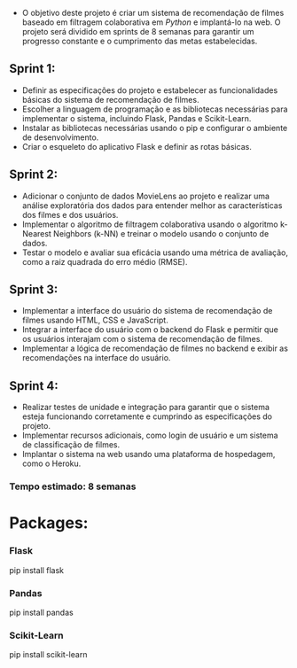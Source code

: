 * O objetivo deste projeto é criar um sistema de recomendação de filmes baseado em filtragem colaborativa em *Python* e implantá-lo na web. O projeto será dividido em sprints de 8 semanas para garantir um progresso constante e o cumprimento das metas estabelecidas. 

## Sprint 1:

- Definir as especificações do projeto e estabelecer as funcionalidades básicas do sistema de recomendação de filmes.
- Escolher a linguagem de programação e as bibliotecas necessárias para implementar o sistema, incluindo Flask, Pandas e Scikit-Learn.
- Instalar as bibliotecas necessárias usando o pip e configurar o ambiente de desenvolvimento.
- Criar o esqueleto do aplicativo Flask e definir as rotas básicas.

## Sprint 2:

- Adicionar o conjunto de dados MovieLens ao projeto e realizar uma análise exploratória dos dados para entender melhor as características dos filmes e dos usuários.
- Implementar o algoritmo de filtragem colaborativa usando o algoritmo k-Nearest Neighbors (k-NN) e treinar o modelo usando o conjunto de dados.
- Testar o modelo e avaliar sua eficácia usando uma métrica de avaliação, como a raiz quadrada do erro médio (RMSE).

## Sprint 3:

- Implementar a interface do usuário do sistema de recomendação de filmes usando HTML, CSS e JavaScript.
- Integrar a interface do usuário com o backend do Flask e permitir que os usuários interajam com o sistema de recomendação de filmes.
- Implementar a lógica de recomendação de filmes no backend e exibir as recomendações na interface do usuário.

## Sprint 4:

- Realizar testes de unidade e integração para garantir que o sistema esteja funcionando corretamente e cumprindo as especificações do projeto.
- Implementar recursos adicionais, como login de usuário e um sistema de classificação de filmes.
- Implantar o sistema na web usando uma plataforma de hospedagem, como o Heroku.

### Tempo estimado: 8 semanas


# Packages:

### Flask
pip install flask

### Pandas
pip install pandas

### Scikit-Learn
pip install scikit-learn
